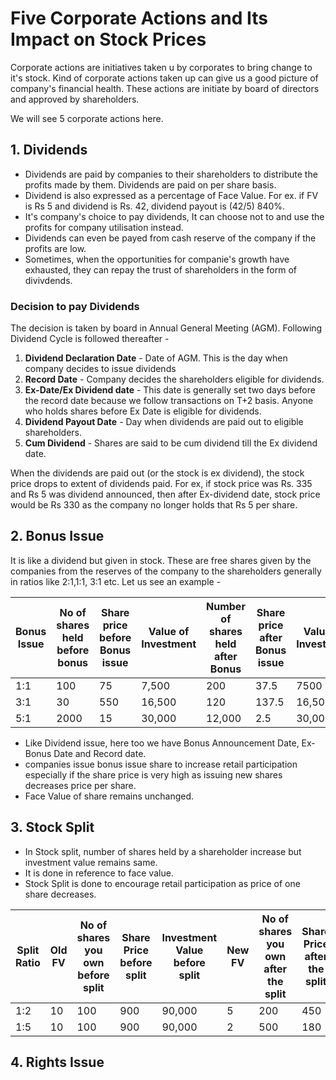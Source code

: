 # Five Corporate Actions and Its Impact on Stock Prices

Corporate actions are initiatives taken u by corporates to bring change to it's stock. Kind of corporate actions taken up can give us a good picture of company's financial health. These actions are initiate by board of directors and approved by shareholders.

We will see 5 corporate actions here. 

## 1. Dividends

* Dividends are paid by companies to their shareholders to distribute the profits made by them. Dividends are paid on per share basis.
* Dividend is also expressed as a percentage of Face Value. For ex. if FV is Rs 5 and dividend is Rs. 42, dividend payout is (42/5) 840%.
* It's company's choice to pay dividends, It can choose not to and use the profits for company utilisation instead.
* Dividends can even be payed from cash reserve of the company if the profits are low.
* Sometimes, when the opportunities for companie's growth have exhausted, they can repay the trust of shareholders in the form of divivdends.

### Decision to pay Dividends

The decision is taken by board in Annual General Meeting (AGM). Following Dividend Cycle is followed thereafter - 

1. **Dividend Declaration Date** - Date of AGM. This is the day when company decides to issue dividends
2. **Record Date** - Company decides the shareholders eligible for dividends.
3. **Ex-Date/Ex Dividend date** - This date is generally set two days before the record date because we follow transactions on T+2 basis. Anyone who holds shares before Ex Date is eligible for dividends.
4. **Dividend Payout Date** - Day when dividends are paid out to eligible shareholders.
5. **Cum Dividend** - Shares are said to be cum dividend till the Ex dividend date.

When the dividends are paid out (or the stock is ex dividend), the stock price drops to extent of dividends paid. For ex, if stock price was Rs. 335 and Rs 5 was dividend announced, then after Ex-dividend date, stock price would be Rs 330 as the company no longer holds that Rs 5 per share.

## 2. Bonus Issue

It is like a dividend but given in stock. These are free shares given by the companies from the reserves of the company to the shareholders generally in ratios like 2:1,1:1, 3:1 etc. Let us see an example - 


Bonus Issue|	No of shares held before bonus|	Share price before Bonus issue|	Value of Investment|	Number of shares held after Bonus|	Share price after Bonus issue|	Value of Investment
----|----|----|----|----|----|----|
1:1|	100|	75|	7,500	|200|	37.5|	7500|
3:1	|30	|550	|16,500	|120	|137.5|	16,500|
5:1	|2000|	15	|30,000|	12,000|	2.5|	30,000|

* Like Dividend issue, here too we have Bonus Announcement Date, Ex-Bonus Date and Record date.
* companies issue bonus issue share to increase retail participation especially if the share price is very high as issuing new shares decreases price per share.
* Face Value of share remains unchanged.

## 3. Stock Split

* In Stock split, number of shares held by a shareholder increase but investment value remains same.
* It is done in reference to face value. 
* Stock Split is done to encourage retail participation as price of one share decreases.


Split Ratio|	Old FV|	No of shares you own before split|	Share Price before split|	Investment Value before split|	New FV|	No of shares you own after the split|	Share Price after the split|	Investment value after the split|
---| ---|---|---|---|---|---|---|---|
1:2|	10|	100|	900|	90,000|	5|	200|	450	|90,000|
1:5	|10	|100	|900	|90,000	|2	|500	|180	|90,000|

## 4. Rights Issue




